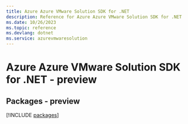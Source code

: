 ```yaml
---
title: Azure Azure VMware Solution SDK for .NET
description: Reference for Azure Azure VMware Solution SDK for .NET
ms.date: 10/26/2023
ms.topic: reference
ms.devlang: dotnet
ms.service: azurevmwaresolution
---
```

# Azure Azure VMware Solution SDK for .NET - preview
## Packages - preview
[!INCLUDE [packages](azure-vmware-solution-index.md)]